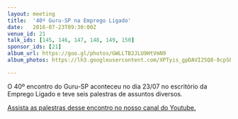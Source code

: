 ```yaml
---
layout: meeting
title:  '40º Guru-SP na Emprego Ligado'
date:   2016-07-23T09:30:00Z
venue_id: 21
talk_ids: [145, 146, 147, 148, 149, 150]
sponsor_ids: [21]
album_url: https://goo.gl/photos/GWLLTB2JLU9HtVmN9
album_photos: https://lh3.googleusercontent.com/XPTyis_gpDAVI25Q8-8cpSPwRdV5acPJ7jdxGuEz8pXkmn-qRhfATeKqBV90Il7r0XblVosvktj0ztOP889E2pP9210nVSOjqoX0uXmmyVz0oUilXvbM9h7al1eLqvcPLpyr1sHyLTBZpZOtd7otMfGPIUgO1GduX1nuxsbDduBBi7aZ1t6J26u6HmI-D11Qi7qpK5vrK2K29KnbF26hTN_CrHmZ7N93JT9QJTERNttQiU4VoAN_hJCd9BGfBmtkANVHXcpnEYhukIt-f6khgu8dhBAfW9E4pTpESb39AnGGCx8FuvoHchULnH0QlrsQ_uf7iz5YoyXCIhKqHTnBd83oCn9lPBKcDWSsHYJSdfT2CtrWE25cFV40VJexQwanMeg4WyjBPCcbKurbtfi1WfOOIHOZInaIZW35MLLRjkbsWHor1FmV6LUeJg675nSonREjmNCG5qjlnp3ko1VMM0eVbP3T0gR_103Pfpbu8PdbFd9vO8iii2GafX7Ju2QPOWbTbcco9wO7RNVbQtcdr3UP6azICpxOdhrxkUiSoY3Jht1JLXATyO6Ko7tpKDhxkqJl5rlgu14ju76UyoEcXYkrRAkg4_Vyuxs1zHZpykqaaAhzCj1MA_u2P53ArdJc_7PuLlM1XY_0lSd-U_NG5N36vT-JYdiTBZ5qJgvd8MDOHDFK52zCW-DP

---
```


<p>O 40&ordm; encontro do Guru-SP aconteceu no dia 23/07 no escrit&oacute;rio da Emprego Ligado e teve seis palestras de assuntos diversos.</p>

<p><a href="https://www.youtube.com/watch?v=KHWYHZqfP8Y">Assista as palestras desse encontro no nosso canal do Youtube.</a></p>

